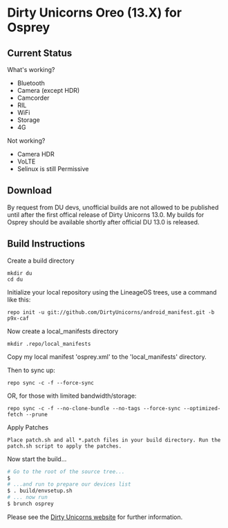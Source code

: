 
Dirty Unicorns Oreo (13.X) for Osprey
=====================================

Current Status
--------------

What's working?
 - Bluetooth
 - Camera (except HDR)
 - Camcorder
 - RIL
 - WiFi
 - Storage
 - 4G

Not working?
 - Camera HDR
 - VoLTE
 - Selinux is still Permissive

Download
--------

By request from DU devs, unofficial builds are not allowed to be published until after the first offical release of Dirty Unicorns 13.0.
My builds for Osprey should be available shortly after official DU 13.0 is released. 

Build Instructions
------------------
Create a build directory

	mkdir du
	cd du

Initialize your local repository using the LineageOS trees, use a command like this:

    repo init -u git://github.com/DirtyUnicorns/android_manifest.git -b p9x-caf

Now create a local_manifests directory

    mkdir .repo/local_manifests

Copy my local manifest 'osprey.xml' to the 'local_manifests' directory.

Then to sync up:

    repo sync -c -f --force-sync

OR, for those with limited bandwidth/storage:

    repo sync -c -f --no-clone-bundle --no-tags --force-sync --optimized-fetch --prune

Apply Patches

    Place patch.sh and all *.patch files in your build directory. Run the patch.sh script to apply the patches.

Now start the build...

```bash
# Go to the root of the source tree...
$
# ...and run to prepare our devices list
$ . build/envsetup.sh
# ... now run
$ brunch osprey
```

Please see the [Dirty Unicorns website](https://dirtyunicorns.com/) for further information.
